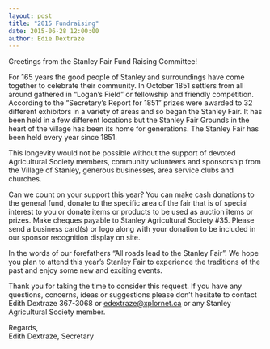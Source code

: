 ```yaml
---
layout: post
title: "2015 Fundraising"
date: 2015-06-28 12:00:00
author: Edie Dextraze
---
```


Greetings from the Stanley Fair Fund Raising Committee!

For 165 years the good people of Stanley and surroundings have come together to celebrate their community. In October 1851 settlers from all around gathered in “Logan’s Field” or fellowship and friendly competition. According to the “Secretary’s Report for 1851” prizes were awarded to 32 different exhibitors in a variety of areas and so began the Stanley Fair. It has been held in a few different locations but the Stanley Fair Grounds in the heart of the village has been its home for generations. The Stanley Fair has been held every year since 1851.
<!--end-excerpt-->
This longevity would not be possible without the support of devoted Agricultural Society members, community volunteers and sponsorship from the Village of Stanley, generous businesses, area service clubs and churches.

Can we count on your support this year? You can make cash donations to the general fund, donate to the specific area of the fair that is of special interest to you or donate items or products to be used as auction items or prizes. Make cheques payable to Stanley Agricultural Society #35. Please send a business card(s) or logo along with your donation to be included in our sponsor recognition display on site.

In the words of our forefathers “All roads lead to the Stanley Fair”. We hope you plan to attend this year’s Stanley Fair to experience the traditions of the past and enjoy some new and exciting events.

Thank you for taking the time to consider this request. If you have any questions, concerns, ideas or suggestions please don’t hesitate to contact Edith Dextraze 367-3068 or edextraze@xplornet.ca or any Stanley Agricultural Society member.

Regards,  
Edith Dextraze, Secretary